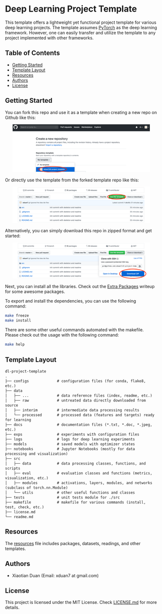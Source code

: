 # Deep Learning Project Template

This template offers a lightweight yet functional project template for various deep learning projects.
The template assumes [PyTorch](https://pytorch.org/) as the deep learning framework.
However, one can easily transfer and utilize the template to any project implemented with other frameworks.

## Table of Contents

- [Getting Started](#getting-started)
- [Template Layout](#template-layout)
- [Resources](#resources)
- [Authors](#authors)
- [License](#license)

## Getting Started

You can fork this repo and use it as a template when creating a new repo on Github like this:
<p align="center">
    <img src="https://github.com/xduan7/dl-project-template/blob/master/docs/readme/create_a_new_repo.png" width="90%">
</p>
Or directly use the template from the forked template repo like this:
<p align="center">
    <img src="https://github.com/xduan7/dl-project-template/blob/master/docs/readme/use_template.png" width="90%">
</p>

Alternatively, you can simply download this repo in zipped format and get started:
<p align="center">
    <img src="https://github.com/xduan7/dl-project-template/blob/master/docs/readme/download.png" width="90%">
</p>

Next, you can install all the libraries.
Check out the [Extra Packages](#extra-packages) writeup for some awesome packages.

To export and install the dependencies, you can use the following command:
```bash
make freeze
make install
```

There are some other useful commands automated with the makefile. 
Please check out the usage with the following command:
```bash
make help
```

## Template Layout

```text
dl-project-template
.
├── configs             # configuration files (for conda, flake8, etc.)
├── data
│   ├── ...             # data reference files (index, readme, etc.)
│   ├── raw             # untreated data directly downloaded from source
│   ├── interim         # intermediate data processing results
│   └── processed       # processed data (features and targets) ready for learning
├── docs                # documentation files (*.txt, *.doc, *.jpeg, etc.)
├── exps                # experiments with configuration files
├── logs                # logs for deep learning experiments
├── models              # saved models with optimizer states 
├── notebooks           # Jupyter Notebooks (mostly for data processing and visualization)
├── src    
│   ├── data            # data processing classes, functions, and scripts
│   ├── eval            # evaluation classes and functions (metrics, visualization, etc.)
│   ├── modules         # activations, layers, modules, and networks (subclass of torch.nn.Module)
│   └── utils           # other useful functions and classes
├── tests               # unit tests module for ./src
├── makefile            # makefile for various commands (install, test, check, etc.) 
├── license.md
└── readme.md
```

## Resources

The [resources](./docs/readme/resources.md) file includes packages, datasets, readings, and other templates.

## Authors

* Xiaotian Duan (Email: xduan7 at gmail.com)

## License

This project is licensed under the MIT License. Check [LICENSE.md](LICENSE.md) for more details.

